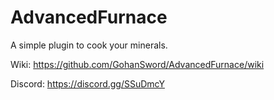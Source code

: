 # AdvancedFurnace
A simple plugin to cook your minerals. 

Wiki:
https://github.com/GohanSword/AdvancedFurnace/wiki

Discord:
https://discord.gg/SSuDmcY
